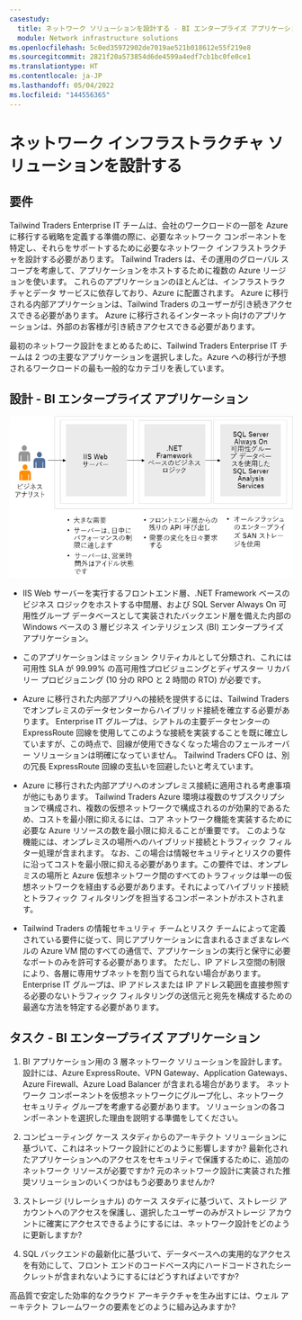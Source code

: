 ```yaml
---
casestudy:
  title: ネットワーク ソリューションを設計する - BI エンタープライズ アプリケーション
  module: Network infrastructure solutions
ms.openlocfilehash: 5c0ed35972902de7019ae521b018612e55f219e8
ms.sourcegitcommit: 2821f20a573854d6de4599a4edf7cb1bc0fe0ce1
ms.translationtype: HT
ms.contentlocale: ja-JP
ms.lasthandoff: 05/04/2022
ms.locfileid: "144556365"
---
```

# <a name="design-a-network-infrastructure-solution"></a>ネットワーク インフラストラクチャ ソリューションを設計する  

## <a name="requirements"></a>要件

Tailwind Traders Enterprise IT チームは、会社のワークロードの一部を Azure に移行する戦略を定義する準備の際に、必要なネットワーク コンポーネントを特定し、それらをサポートするために必要なネットワーク インフラストラクチャを設計する必要があります。 Tailwind Traders は、その運用のグローバル スコープを考慮して、アプリケーションをホストするために複数の Azure リージョンを使います。 これらのアプリケーションのほとんどは、インフラストラクチャとデータ サービスに依存しており、Azure に配置されます。 Azure に移行される内部アプリケーションは、Tailwind Traders のユーザーが引き続きアクセスできる必要があります。 Azure に移行されるインターネット向けのアプリケーションは、外部のお客様が引き続きアクセスできる必要があります。 

最初のネットワーク設計をまとめるために、Tailwind Traders Enterprise IT チームは 2 つの主要なアプリケーションを選択しました。Azure への移行が予想されるワークロードの最も一般的なカテゴリを表しています。  

## <a name="design---bi-enterprise-application"></a>設計 - BI エンタープライズ アプリケーション 

![BI エンタープライズ アプリケーション アーキテクチャ](media/compute.png)

-   IIS Web サーバーを実行するフロントエンド層、.NET Framework ベースのビジネス ロジックをホストする中間層、および SQL Server Always On 可用性グループ データベースとして実装されたバックエンド層を備えた内部の Windows ベースの 3 層ビジネス インテリジェンス (BI) エンタープライズ アプリケーション。 

-   このアプリケーションはミッション クリティカルとして分類され、これには可用性 SLA が 99.99% の高可用性プロビジョニングとディザスター リカバリー プロビジョニング (10 分の RPO と 2 時間の RTO) が必要です。

-   Azure に移行された内部アプリへの接続を提供するには、Tailwind Traders でオンプレミスのデータセンターからハイブリッド接続を確立する必要があります。 Enterprise IT グループは、シアトルの主要データセンターの ExpressRoute 回線を使用してこのような接続を実装することを既に確立していますが、この時点で、回線が使用できなくなった場合のフェールオーバー ソリューションは明確になっていません。 Tailwind Traders CFO は、別の冗長 ExpressRoute 回線の支払いを回避したいと考えています。 

- Azure に移行された内部アプリへのオンプレミス接続に適用される考慮事項が他にもあります。 Tailwind Traders Azure 環境は複数のサブスクリプションで構成され、複数の仮想ネットワークで構成されるのが効果的であるため、コストを最小限に抑えるには、コア ネットワーク機能を実装するために必要な Azure リソースの数を最小限に抑えることが重要です。 このような機能には、オンプレミスの場所へのハイブリッド接続とトラフィック フィルター処理が含まれます。 なお、この場合は情報セキュリティとリスクの要件に沿ってコストを最小限に抑える必要があります。この要件では、オンプレミスの場所と Azure 仮想ネットワーク間のすべてのトラフィックは単一の仮想ネットワークを経由する必要があります。それによってハイブリッド接続とトラフィック フィルタリングを担当するコンポーネントがホストされます。 

-   Tailwind Traders の情報セキュリティ チームとリスク チームによって定義されている要件に従って、同じアプリケーションに含まれるさまざまなレベルの Azure VM 間のすべての通信で、アプリケーションの実行と保守に必要なポートのみを許可する必要があります。 ただし、IP アドレス空間の制限により、各層に専用サブネットを割り当てられない場合があります。 Enterprise IT グループは、IP アドレスまたは IP アドレス範囲を直接参照する必要のないトラフィック フィルタリングの送信元と宛先を構成するための最適な方法を特定する必要があります。


## <a name="tasks---bi-enterprise-application"></a>タスク - BI エンタープライズ アプリケーション 

1. BI アプリケーション用の 3 層ネットワーク ソリューションを設計します。 設計には、Azure ExpressRoute、VPN Gateway、Application Gateways、Azure Firewall、Azure Load Balancer が含まれる場合があります。 ネットワーク コンポーネントを仮想ネットワークにグループ化し、ネットワーク セキュリティ グループを考慮する必要があります。 ソリューションの各コンポーネントを選択した理由を説明する準備をしてください。 

2. コンピューティング ケース スタディからのアーキテクト ソリューションに基づいて、これはネットワーク設計にどのように影響しますか? 最新化されたアプリケーションへのアクセスをセキュリティで保護するために、追加のネットワーク リソースが必要ですか? 元のネットワーク設計に実装された推奨ソリューションのいくつかはもう必要ありませんか? 

3. ストレージ (リレーショナル) のケース スタディに基づいて、ストレージ アカウントへのアクセスを保護し、選択したユーザーのみがストレージ アカウントに確実にアクセスできるようにするには、ネットワーク設計をどのように更新しますか?

4. SQL バックエンドの最新化に基づいて、データベースへの実用的なアクセスを有効にして、フロント エンドのコードベース内にハードコードされたシークレットが含まれないようにするにはどうすればよいですか?

高品質で安定した効率的なクラウド アーキテクチャを生み出すには、ウェル アーキテクト フレームワークの要素をどのように組み込みますか?
